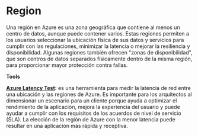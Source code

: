 # Region

Una región en Azure es una zona geográfica que contiene al menos un centro de datos, aunque puede contener varios. Estas regiones permiten a los usuarios seleccionar la ubicación física de sus datos y servicios para cumplir con las regulaciones, minimizar la latencia o mejorar la resiliencia y disponibilidad. Algunas regiones también ofrecen "zonas de disponibilidad", que son centros de datos separados físicamente dentro de la misma región, para proporcionar mayor protección contra fallas.

**Tools**

**[Azure Latency Test]("https://www.azurespeed.com/Azure/Latency"):** es una herramienta para medir la latencia de red entre una ubicación y las regiones de Azure. Es importante para los arquitectos al dimensionar un escenario para un cliente porque ayuda a optimizar el rendimiento de la aplicación, mejora la experiencia del usuario y puede ayudar a cumplir con los requisitos de los acuerdos de nivel de servicio (SLA). La elección de la región de Azure con la menor latencia puede resultar en una aplicación más rápida y receptiva.
